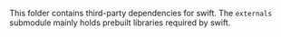 <!--
 SPDX-FileCopyrightText: Copyright (C) swift Project Community / Contributors
 SPDX-License-Identifier: GPL-3.0-or-later OR LicenseRef-swift-pilot-client-1
-->

This folder contains third-party dependencies for swift.
The ``externals`` submodule mainly holds prebuilt libraries required by swift.
